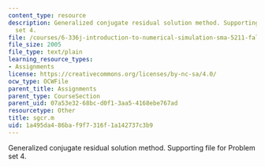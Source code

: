 ```yaml
---
content_type: resource
description: Generalized conjugate residual solution method. Supporting file for Problem
  set 4.
file: /courses/6-336j-introduction-to-numerical-simulation-sma-5211-fall-2003/1a495da486baf9f7316f1a142737c3b9_sgcr.m
file_size: 2005
file_type: text/plain
learning_resource_types:
- Assignments
license: https://creativecommons.org/licenses/by-nc-sa/4.0/
ocw_type: OCWFile
parent_title: Assignments
parent_type: CourseSection
parent_uid: 07a53e32-68bc-d0f1-3aa5-4168ebe767ad
resourcetype: Other
title: sgcr.m
uid: 1a495da4-86ba-f9f7-316f-1a142737c3b9
---
```

Generalized conjugate residual solution method. Supporting file for Problem set 4.